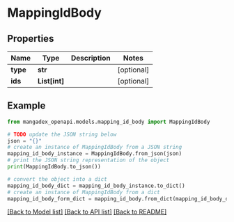 # MappingIdBody


## Properties

Name | Type | Description | Notes
------------ | ------------- | ------------- | -------------
**type** | **str** |  | [optional] 
**ids** | **List[int]** |  | [optional] 

## Example

```python
from mangadex_openapi.models.mapping_id_body import MappingIdBody

# TODO update the JSON string below
json = "{}"
# create an instance of MappingIdBody from a JSON string
mapping_id_body_instance = MappingIdBody.from_json(json)
# print the JSON string representation of the object
print(MappingIdBody.to_json())

# convert the object into a dict
mapping_id_body_dict = mapping_id_body_instance.to_dict()
# create an instance of MappingIdBody from a dict
mapping_id_body_form_dict = mapping_id_body.from_dict(mapping_id_body_dict)
```
[[Back to Model list]](../README.md#documentation-for-models) [[Back to API list]](../README.md#documentation-for-api-endpoints) [[Back to README]](../README.md)


